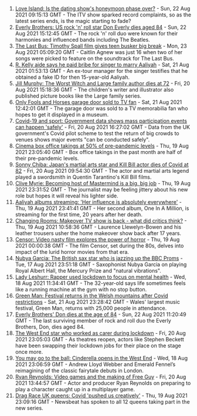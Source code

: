 1. [Love Island: Is the dating show's honeymoon phase over?](https://www.bbc.co.uk/news/entertainment-arts-58270729) - Sun, 22 Aug 2021 09:15:13 GMT - The ITV show sparked record complaints, so as the latest series ends, is the magic starting to fade?
2. [Everly Brothers: US rock 'n' roll star Don Everly dies aged 84](https://www.bbc.co.uk/news/world-us-canada-58297621) - Sun, 22 Aug 2021 15:12:45 GMT - The rock 'n' roll duo were known for their harmonies and influenced bands including The Beatles.
3. [The Last Bus: Timothy Spall film gives teen busker big break](https://www.bbc.co.uk/news/uk-scotland-58297986) - Mon, 23 Aug 2021 05:09:20 GMT - Caitlin Agnew was just 16 when two of her songs were picked to feature on the soundtrack for The Last Bus.
4. [R. Kelly aide says he paid bribe for singer to marry Aaliyah](https://www.bbc.co.uk/news/entertainment-arts-58289890) - Sat, 21 Aug 2021 01:53:13 GMT - An ex-tour manager for the singer testifies that he obtained a fake ID for then 15-year-old Aaliyah.
5. [Jill Murphy: The Worst Witch and Large family author dies at 72](https://www.bbc.co.uk/news/entertainment-arts-58283965) - Fri, 20 Aug 2021 15:18:36 GMT - The children's writer and illustrator also published picture books like the Large family series.
6. [Only Fools and Horses garage door sold to TV fan](https://www.bbc.co.uk/news/uk-england-bristol-58291660) - Sat, 21 Aug 2021 12:42:01 GMT - The garage door was sold to a TV memorabilia fan who hopes to get it displayed in a museum.
7. [Covid-19 and sport: Government data shows mass participation events can happen 'safely'](https://www.bbc.co.uk/sport/58284983) - Fri, 20 Aug 2021 16:27:02 GMT - Data from the UK government's Covid pilot scheme to test the return of big crowds to venues shows major events "can be conducted safely".
8. [Cinema box office takings at 50% of pre-pandemic levels](https://www.bbc.co.uk/news/entertainment-arts-58270577) - Thu, 19 Aug 2021 23:05:40 GMT - Box office takings in the past month are half of their pre-pandemic levels.
9. [Sonny Chiba: Japan's martial arts star and Kill Bill actor dies of Covid at 82](https://www.bbc.co.uk/news/entertainment-arts-58279397) - Fri, 20 Aug 2021 09:54:30 GMT - The actor and martial arts legend played a swordsmith in Quentin Tarantino's Kill Bill films.
10. [Clive Myrie: Becoming host of Mastermind is a big, big job](https://www.bbc.co.uk/news/entertainment-arts-58150617) - Thu, 19 Aug 2021 23:31:52 GMT - The journalist may be feeling jittery about his new role but hopes it will reveal his lighter side.
11. [Aaliyah albums streaming: 'Her influence is absolutely everywhere'](https://www.bbc.co.uk/news/newsbeat-58246480) - Thu, 19 Aug 2021 23:41:41 GMT - Her second album, One In A Million, is streaming for the first time, 20 years after her death.
12. [Changing Rooms: Makeover TV show is back - what did critics think?](https://www.bbc.co.uk/news/entertainment-arts-58267000) - Thu, 19 Aug 2021 10:58:36 GMT - Laurence Llewelyn-Bowen and his leather trousers usher the home makeover show back after 17 years.
13. [Censor: Video nasty film explores the power of horror](https://www.bbc.co.uk/news/entertainment-arts-58246426) - Thu, 19 Aug 2021 00:00:38 GMT - The film Censor, set during the 80s, delves into impact of the lurid horror movies from that era.
14. [Nubya Garcia: The British sax star who is jazzing up the BBC Proms](https://www.bbc.co.uk/news/entertainment-arts-58112962) - Tue, 17 Aug 2021 23:51:18 GMT - Saxophonist Nubya Garcia on playing Royal Albert Hall, the Mercury Prize and "natural vibrations".
15. [Lady Leshurr: Rapper used lockdown to focus on mental health](https://www.bbc.co.uk/news/uk-england-birmingham-58256836) - Wed, 18 Aug 2021 11:34:41 GMT - The 32-year-old says life sometimes feels like a running machine at the gym with no stop button.
16. [Green Man: Festival returns in the Welsh mountains after Covid restrictions](https://www.bbc.co.uk/news/entertainment-arts-58282999) - Sat, 21 Aug 2021 23:28:42 GMT - Wales' largest music festival, Green Man, returns with 25,000 people in attendance.
17. [Everly Brothers' Don dies at the age of 84](https://www.bbc.co.uk/news/entertainment-arts-58297843) - Sun, 22 Aug 2021 11:20:49 GMT - The last surviving member of rock and roll duo the Everly Brothers, Don, dies aged 84.
18. [The West End star who worked as carer during lockdown](https://www.bbc.co.uk/news/entertainment-arts-58080453) - Fri, 20 Aug 2021 23:05:03 GMT - As theatres reopen, actors like Stephen Beckett have been swapping their lockdown jobs for their place on the stage once more.
19. [You may go to the ball: Cinderella opens in the West End](https://www.bbc.co.uk/news/entertainment-arts-58260252) - Wed, 18 Aug 2021 23:06:59 GMT - Andrew Lloyd Webber and Emerald Fennel’s reimagining of the classic fairytale debuts in London.
20. [Ryan Reynolds: Video games and the making of Free Guy](https://www.bbc.co.uk/news/technology-58245604) - Fri, 20 Aug 2021 13:44:57 GMT - Actor and producer Ryan Reynolds on preparing to play a character caught up in a multiplayer game.
21. [Drag Race UK queens: Covid 'pushed us creatively'](https://www.bbc.co.uk/news/newsbeat-58270184) - Thu, 19 Aug 2021 23:09:16 GMT - Newsbeat has spoken to all 12 queens taking part in the new series.
